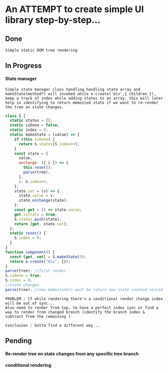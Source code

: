 # An **ATTEMPT** to create simple UI library step-by-step...

## Done

`Simple static DOM tree rendering`

## In Progress

#### State manager

```
Simple state manager class handling handling state array and makeState(method?) will invoked while e.create('div',{ children }), keep a track of index while adding states to an array, this will later help in identifying to return memozied state if we want to re-render the tree on state changes.
```

```js
class S {
  static states = [];
  static isDone = false;
  static index = 0;
  static makeState = (value) => {
    if (this.isDone) {
      return S.states[S.index++];
    }
    const state = {
      value,
      onchange: ({ i }) => {
        this.reset();
        parse(tree);
      },
      i: S.index++,
    };
    state.set = (v) => {
      state.value = v;
      state.onchange(state);
    };
    const get = () => state.value;
    get.isState = true;
    S.states.push(state);
    return [get, state.set];
  };
  static reset() {
    S.index = 0;
  }
}
function component() {
  const [get, set] = S.makeState(5);
  return e.create("div", {});
}
parse(tree); //first render
S.isDone = true;
S.index = 0;
//state changes
parse(tree); //now makestate() wont be return new state instead stored referenced states from the state array
```

```
PROBLEM : If while rendering there's a conditional render change index will be out of sync...
Also need to render from top, to have a perfect index sync or find a way to render from changed branch (identify the branch index & subtract from the remaining )

Conclusion : Gotta find a different way...
```

## Pending

#### Re-render tree on state changes from any specific tree branch

#### conditional rendering

